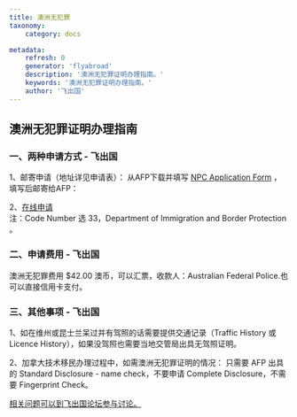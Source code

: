 ```yaml
---
title: 澳洲无犯罪
taxonomy:
    category: docs

metadata:
    refresh: 0
    generator: 'flyabroad'
    description: '澳洲无犯罪证明办理指南。'
    keywords: '澳洲无犯罪证明办理指南。'
    author: '飞出国'
---
```


## 澳洲无犯罪证明办理指南

### 一、两种申请方式 - 飞出国 ###

1、邮寄申请（地址详见申请表）：
从AFP下载并填写 [NPC Application Form](https://afpnationalpolicechecks.converga.com.au/static/images/afp/npc_offline_form.pdf?target=_blank) ， 填写后邮寄给AFP：


2、[在线申请](https://afpnationalpolicechecks.converga.com.au/?target=_blank)   
注：Code Number 选 33，Department of Immigration and Border Protection 。

### 二、申请费用 - 飞出国  ###

澳洲无犯罪费用 $42.00 澳币，可以汇票，收款人：Australian Federal Police.也可以直接信用卡支付。

### 三、其他事项 - 飞出国  ###

1、如在维州或昆士兰呆过并有驾照的话需要提供交通记录（Traffic History 或 Licence History），如果没驾照也需要当地交管局出具无驾照证明。

2、加拿大技术移民办理过程中，如需澳洲无犯罪证明的情况：
只需要 AFP 出具的 Standard Disclosure - name check，不要申请 Complete Disclosure，不需要 Fingerprint Check。

[相关问题可以到飞出国论坛参与讨论。](http://bbs.fcgvisa.com/t/topic/1727?target=_blank)